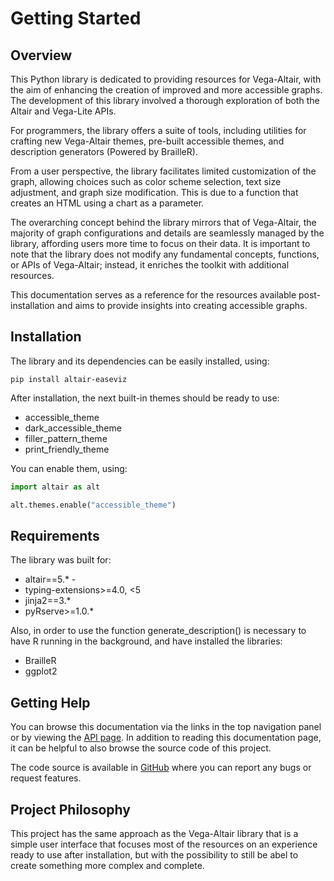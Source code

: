 # Getting Started

## Overview

This Python library is dedicated to providing resources for Vega-Altair, with the aim of enhancing the creation of
improved
and more accessible graphs. The development of this library involved a thorough exploration of both the Altair and
Vega-Lite APIs.

For programmers, the library offers a suite of tools, including utilities for crafting new Vega-Altair themes, pre-built
accessible themes, and description generators (Powered by BrailleR).

From a user perspective, the library facilitates limited customization of the graph, allowing choices such as color
scheme selection, text size adjustment, and graph size modification. 
This is due to a function that creates an HTML using a chart as a parameter.

The overarching concept behind the library mirrors that of Vega-Altair, the majority of graph configurations and details
are
seamlessly managed by the library, affording users more time to focus on their data.
It is important to note that the library does not modify any fundamental concepts, functions, or APIs of Vega-Altair;
instead, it enriches the toolkit with additional resources.

This documentation serves as a reference for the resources available post-installation and aims to provide insights into
creating accessible graphs.

## Installation

The library and its dependencies can be easily installed, using:

```
pip install altair-easeviz
```

After installation, the next built-in themes should be ready to use:

- accessible_theme
- dark_accessible_theme
- filler_pattern_theme
- print_friendly_theme

You can enable them, using:

``` py
import altair as alt

alt.themes.enable("accessible_theme")
```

## Requirements

The library was built for:

- altair==5.* -
- typing-extensions>=4.0, <5
- jinja2==3.*
- pyRserve>=1.0.*

Also, in order to use the function generate_description() is necessary to have R running in the background, and have
installed the libraries:

- BrailleR
- ggplot2

## Getting Help

You can browse this documentation via the links in the top navigation panel or by viewing the [API page](p2-api.md).
In addition to reading this documentation page, it can be helpful to also browse the source code of this project.

The code source is available in [GitHub](https://miguelub.github.io/altair-easeviz/) where you can report any bugs or
request features.

## Project Philosophy

This project has the same approach as the Vega-Altair library that is a simple user interface
that focuses most of the resources on an experience ready to use after installation, but with the possibility to still
be abel to create something more complex and complete.

